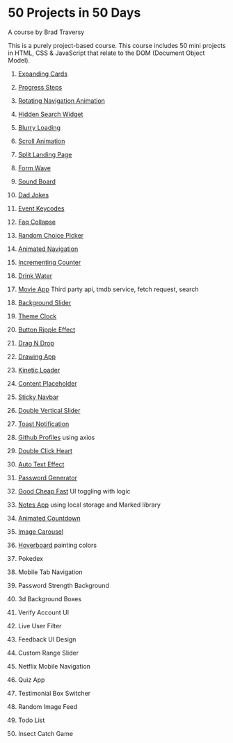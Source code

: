 # 50 Projects in 50 Days

A course by Brad Traversy

This is a purely project-based course. This course includes 50 mini projects in HTML, CSS & JavaScript that relate to the DOM (Document Object Model).

1. [Expanding Cards](https://codepen.io/mmlvlt/full/BaRdpvR)

2. [Progress Steps](https://codepen.io/mmlvlt/full/XWRapQO)

3. [Rotating Navigation Animation](https://codepen.io/mmlvlt/full/YzVxNEK)

4. [Hidden Search Widget](https://codepen.io/mmlvlt/full/OJmjmLB)

5. [Blurry Loading](https://codepen.io/mmlvlt/full/OJmjmPa)

6. [Scroll Animation](https://codepen.io/mmlvlt/full/BaRdZjo)

7. [Split Landing Page](https://codepen.io/mmlvlt/full/BaRddJr)

8. [Form Wave](https://codepen.io/mmlvlt/full/zYwddWx)

9. [Sound Board]()

10. [Dad Jokes](https://codepen.io/mmlvlt/full/eYWEMRM)

11. [Event Keycodes](https://codepen.io/mmlvlt/full/vYmJRbN)

12. [Faq Collapse](https://codepen.io/mmlvlt/full/NWjaWQv)

13. [Random Choice Picker](https://codepen.io/mmlvlt/full/qBmPZgx)

14. [Animated Navigation](https://codepen.io/mmlvlt/full/BaRJbZb)

15. [Incrementing Counter](https://codepen.io/mmlvlt/full/YzVYMJz)

16. [Drink Water](https://codepen.io/mmlvlt/full/ZEKvNgE)

17. [Movie App](https://codepen.io/mmlvlt/full/WNjdVmE) Third party api, tmdb service, fetch request, search

18. [Background Slider](https://codepen.io/mmlvlt/full/gOWvjbv)

19. [Theme Clock](https://codepen.io/mmlvlt/full/dyRYPgL)

20. [Button Ripple Effect](https://codepen.io/mmlvlt/full/powgbqM)

21. [Drag N Drop](https://codepen.io/mmlvlt/full/ExXPZRP)

22. [Drawing App](https://codepen.io/mmlvlt/full/QWgyMye)

23. [Kinetic Loader](https://codepen.io/mmlvlt/full/zYzrdmP)

24. [Content Placeholder](https://codepen.io/mmlvlt/full/OJgMOmz)

25. [Sticky Navbar](https://codepen.io/mmlvlt/full/JjJGgYW)

26. [Double Vertical Slider](https://codepen.io/mmlvlt/full/powyWKW)

27. [Toast Notification](https://codepen.io/mmlvlt/full/XWgdVoM)

28. [Github Profiles](https://codepen.io/mmlvlt/full/XWgdPeK) using axios

29. [Double Click Heart](https://codepen.io/mmlvlt/full/yLXVwrp)

30. [Auto Text Effect](https://codepen.io/mmlvlt/full/dyRNYbK)

31. [Password Generator](https://codepen.io/mmlvlt/full/dyRNdRW)

32. [Good Cheap Fast](https://codepen.io/mmlvlt/full/abwEWvW) UI toggling with logic

33. [Notes App](https://codepen.io/mmlvlt/full/zYzpwWE) using local storage and Marked library

34. [Animated Countdown](https://codepen.io/mmlvlt/full/VwWxaBz)

35. [Image Carousel](https://codepen.io/mmlvlt/full/RwZMZme)

36. [Hoverboard](https://codepen.io/mmlvlt/full/qBXoPXM) painting colors

37. Pokedex

38. Mobile Tab Navigation

39. Password Strength Background

40. 3d Background Boxes

41. Verify Account UI

42. Live User Filter

43. Feedback UI Design

44. Custom Range Slider

45. Netflix Mobile Navigation

46. Quiz App

47. Testimonial Box Switcher

48. Random Image Feed

49. Todo List

50. Insect Catch Game
